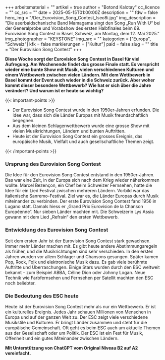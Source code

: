 +++
arbeitsmaterial = ""
artikel = true
author = "Botond Kalotay"
cc_licence = ""
cc_src = ""
date = 2025-05-15T01:00:00Z
description = ""
fdw = false
hero_img = "/Der_Eurovision_Song_Contest_lseo8i.jpg"
img_description = "Die aserbaidschanische Band Mamagama singt den Song „Run With U“ bei der Generalprobe und Vorabshow des ersten Halbfinales beim 69. Eurovision Song Contest in Basel, Schweiz, am Montag, dem 12. Mai 2025."
img_photographer = "KEYSTONE"
img_src = ""
kategorien = ["Europa", "Schweiz"]
kfk = false
markierungen = ["Kultur"]
paid = false
slug = ""
title = "Der Eurovision Song Contest"
+++

**Diese Woche sorgt der Eurovision Song Contest in Basel für viel Aufregung. Am Wochenende findet das grosse Finale statt. Es verspricht wieder eine bunte Show mit Musik, vielen verschiedenen Kulturen und einem Wettbewerb zwischen vielen Ländern. Mit dem Wettbewerb in Basel kommt der Event auch wieder in die Schweiz zurück. Aber woher kommt dieser besondere Wettbewerb? Wie hat er sich über die Jahre verändert? Und warum ist er heute so wichtig?**

{{< important-points >}}

<ul>

<li>Der Eurovision Song Contest wurde in den 1950er-Jahren erfunden. Die Idee war, dass sich die Länder Europas mit Musik freundschaftlich begegnen.
</li>

<li>Aus dem kleinen Schlagerwettbewerb wurde eine grosse Show mit vielen Musikrichtungen, Ländern und bunten Auftritten.
</li>

<li>Heute ist der Eurovision Song Contest ein grosses Ereignis, das europäische Musik, Vielfalt und auch gesellschaftliche Themen zeigt.
</li>

</ul>

{{< /important-points >}}

### Ursprung des Eurovision Song Contest

Die Idee für den Eurovision Song Contest entstand in den 1950er-Jahren. Das war eine Zeit, in der Europa sich nach dem Krieg wieder näherkommen wollte. Marcel Bezençon, ein Chef beim Schweizer Fernsehen, hatte die Idee für ein Lied Festival zwischen mehreren Ländern. Vorbild war das italienische Sanremo-Festival. Ziel war es, die Länder Europas durch Musik miteinander zu verbinden. Der erste Eurovision Song Contest fand 1956 in Lugano statt. Damals hiess er „Grand Prix Eurovision de la Chanson Européenne“. Nur sieben Länder machten mit. Die Schweizerin Lys Assia gewann mit dem Lied „Refrain“ den ersten Wettbewerb.
 
### Entwicklung des Eurovision Song Contest

Seit dem ersten Jahr ist der Eurovision Song Contest stark gewachsen. Immer mehr Länder machen mit. Es gibt heute andere Abstimmungsregeln als früher, und die Musikrichtungen sind sehr verschieden. In den ersten Jahren wurden vor allem Schlager und Chansons gesungen. Später kamen Pop, Rock, Folk und elektronische Musik dazu. Es gab viele berühmte Auftritte und Überraschungen. Einige Stars wurden durch den ESC weltweit bekannt – zum Beispiel ABBA, Céline Dion oder Johnny Logan. Neue Technik wie Farbfernsehen und Fernsehen per Satellit machten den ESC noch beliebter.

### Die Bedeutung des ESC heute

Heute ist der Eurovision Song Contest mehr als nur ein Wettbewerb. Er ist ein kulturelles Ereignis. Jedes Jahr schauen Millionen von Menschen in Europa und auf der ganzen Welt zu. Der ESC zeigt viele verschiedene Musikstile und Kulturen. Er bringt Länder zusammen und steht für die europäische Gemeinschaft. Oft geht es beim ESC auch um aktuelle Themen aus der Gesellschaft oder um Politik. Der ESC ist ein Fest für Musik, Offenheit und ein gutes Miteinander zwischen Ländern.

**Mit Unterstützung von ChatGPT vom Original Niveau B2 auf A2 vereinfacht.**